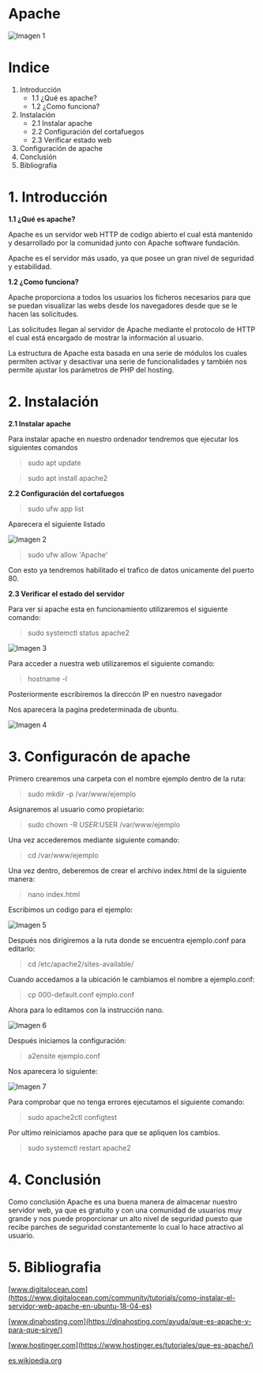 # Apache

![Imagen 1](./imagenes/apache.png "apache")

# Indice
1. Introducción
    - 1.1 ¿Qué es apache?
    - 1.2 ¿Como funciona?
2. Instalación
    - 2.1 Instalar apache
    - 2.2 Configuración del cortafuegos
    - 2.3 Verificar estado web
3. Configuración de apache
4. Conclusión
5. Bibliografía

# 1. Introducción
**1.1 ¿Qué es apache?**

Apache es un servidor web HTTP de codígo abierto el cual está mantenido y desarrollado por la comunidad junto con Apache software fundación.

Apache es el servidor más usado, ya que posee un gran nivel de seguridad y estabilidad.

**1.2 ¿Como funciona?**

Apache proporciona a todos los usuarios los ficheros necesarios para que se puedan visualizar las webs desde los navegadores desde que se le hacen las solicitudes.

Las solicitudes llegan al servidor de Apache mediante el protocolo de HTTP el cual está encargado de mostrar la información al usuario.

La estructura de Apache esta basada en una serie de módulos los cuales permiten activar y desactivar una serie de funcionalidades y también nos permite ajustar los parámetros de PHP del hosting.

# 2. Instalación
**2.1 Instalar apache**

Para instalar apache en nuestro ordenador tendremos que ejecutar los siguientes comandos
> sudo apt update

> sudo apt install apache2

**2.2 Configuración del cortafuegos**

> sudo ufw app list

Aparecera el siguiente listado

![Imagen 2](./imagenes/captura1.png "captura1")

> sudo ufw allow 'Apache'

Con esto ya tendremos habilitado el trafico de datos unicamente del puerto 80.


**2.3 Verificar el estado del servidor**

Para ver si apache esta en funcionamiento utilizaremos el siguiente comando:

> sudo systemctl status apache2

![Imagen 3](./imagenes/captura2.png "captura2")

Para acceder a nuestra web utilizaremos el siguiente comando:

>hostname -l

Posteriormente escribiremos la direccón IP en nuestro navegador

Nos aparecera la pagina predeterminada de ubuntu.

![Imagen 4](./imagenes/captura3.png "captura3")

# 3. Configuracón de apache
Primero crearemos una carpeta con el nombre ejemplo dentro de la ruta:

> sudo mkdir -p /var/www/ejemplo

Asignaremos al usuario como propietario:

> sudo chown -R $USER:$USER /var/www/ejemplo

Una vez accederemos mediante siguiente comando:

> cd /var/www/ejemplo

Una vez dentro, deberemos de crear el archivo index.html de la siguiente manera:

> nano index.html

Escribimos un codigo para el ejemplo:

![Imagen 5](./imagenes/captura4.png "captura4")

Después nos dirigiremos a la ruta donde se encuentra ejemplo.conf para editarlo:

> cd /etc/apache2/sites-available/

Cuando accedamos a la ubicación le cambiamos el nombre a ejemplo.conf:

> cp 000-default.conf ejmplo.conf

Ahora para lo editamos con la instrucción nano.


![Imagen 6](./imagenes/captura5.png "captura5")

Después iniciamos la configuración:

> a2ensite ejemplo.conf

Nos aparecera lo siguiente:

![Imagen 7](./imagenes/captura6.png "captura6")

Para comprobar que no tenga errores ejecutamos el siguiente comando:

> sudo apache2ctl configtest

Por ultimo reiniciamos apache para que se apliquen los cambios.

> sudo systemctl restart apache2

# 4. Conclusión

Como conclusión Apache es una buena manera de almacenar nuestro servidor web, ya que es gratuito y con una comunidad de usuarios muy grande y nos puede proporcionar un alto nivel de seguridad puesto que recibe parches de seguridad constantemente lo cual lo hace atractivo al usuario.

# 5. Bibliografia
[www.digitalocean.com](https://www.digitalocean.com/community/tutorials/como-instalar-el-servidor-web-apache-en-ubuntu-18-04-es)

[www.dinahosting.com](https://dinahosting.com/ayuda/que-es-apache-y-para-que-sirve/)

[www.hostinger.com](https://www.hostinger.es/tutoriales/que-es-apache/)

[es.wikipedia.org](https://es.wikipedia.org/wiki/Servidor_HTTP_Apache)